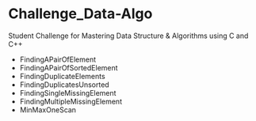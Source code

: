 # Challenge_Data-Algo
Student Challenge for Mastering Data Structure &amp; Algorithms using C and C++

- FindingAPairOfElement
- FindingAPairOfSortedElement
- FindingDuplicateElements
- FindingDuplicatesUnsorted
- FindingSingleMissingElement
- FindingMultipleMissingElement
- MinMaxOneScan
